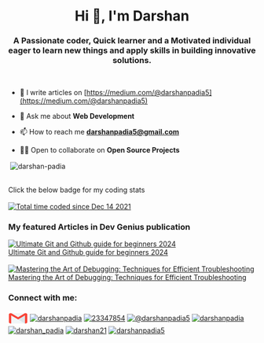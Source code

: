<h1 align="center">Hi 👋, I'm Darshan</h1>
<h3 align="center">A Passionate coder, Quick learner and a Motivated individual eager to learn new things and apply skills in building innovative solutions.</h3> <br/>

- 📝 I write articles on [https://medium.com/@darshanpadia5](https://medium.com/@darshanpadia5)

- 💬 Ask me about **Web Development**

- 📫 How to reach me **darshanpadia5@gmail.com**

- 🤝🏻 Open to collaborate on **Open Source Projects**
<!-- darshanpadia darshan padia darshanpadia darshan padia darshanpadia darshan padia darshanpadia darshan padia darshanpadia darshan padia darshanpadia darshan padia -->
<!-- darshanpadia darshan padia darshanpadia darshan padia darshanpadia darshan padia darshanpadia darshan padia darshanpadia darshan padia darshanpadia darshan padia -->
<!-- darshanpadia darshan padia darshanpadia darshan padia darshanpadia darshan padia darshanpadia darshan padia darshanpadia darshan padia darshanpadia darshan padia -->
<!-- darshanpadia darshan padia darshanpadia darshan padia darshanpadia darshan padia darshanpadia darshan padia darshanpadia darshan padia darshanpadia darshan padia -->

<!-- - 📄 Know about my experiences [Darshan's Resume](https://drive.google.com/file/d/13_nqx8gtlT1iTiJOnp2msarcTmMG_QNK/view?usp=sharing)0 -->
<p>&nbsp;<img align="center" src="https://github-readme-stats.vercel.app/api?username=darshan-padia&theme=chartreuse-dark&show_icons=true&locale=en" alt="darshan-padia" /></p>
  <br/>
Click the below badge for my coding stats <br> <br>
<a href="https://wakatime.com/@0d5b68ac-b163-4bed-8181-40a8875b1148"><img src="https://wakatime.com/badge/user/0d5b68ac-b163-4bed-8181-40a8875b1148.svg" alt="Total time coded since Dec 14 2021" /></a>

<h3>My featured Articles in Dev Genius publication</h3>
<div>
  <a href="https://medium.com/dev-genius/ultimate-git-and-github-guide-for-beginners-2024-e263b14325fb" target="_blank">
    <img src="https://miro.medium.com/v2/resize:fit:120/format:webp/1*f2Q10zY0TWcYGeUbTAK7Wg.png" alt="Ultimate Git and Github guide for beginners 2024" />
  </a>
  <br/>
  <a href="https://medium.com/dev-genius/ultimate-git-and-github-guide-for-beginners-2024-e263b14325fb" target="_blank">Ultimate Git and Github guide for beginners 2024</a>
</div>
<br/>

<div>
  <a href="https://medium.com/dev-genius/mastering-the-art-of-debugging-techniques-for-efficient-troubleshooting-629c1b8f237f" target="_blank">
    <img src="https://miro.medium.com/v2/resize:fit:120/format:webp/1*Z1ByKz-p8yipswHEOzjJ-g.png"
     alt="Mastering the Art of Debugging: Techniques for Efficient Troubleshooting" />
  </a>
  <br/>
  <a href="https://medium.com/dev-genius/mastering-the-art-of-debugging-techniques-for-efficient-troubleshooting-629c1b8f237f" target="_blank">Mastering the Art of Debugging: Techniques for Efficient Troubleshooting</a>
</div>



<h3 align="left">Connect with me:</h3>
<p align="left">
<a href="darshanpadia5@gmail.com" target="blank"><img align="center" styles="padding-top:5px" src="4202011_email_gmail_mail_logo_social_icon.svg" alt="darshanpadia" height="30" width="40" /></a>
<a href="https://linkedin.com/in/darshanpadia" target="blank"><img align="center" src="https://raw.githubusercontent.com/rahuldkjain/github-profile-readme-generator/master/src/images/icons/Social/linked-in-alt.svg" alt="darshanpadia" height="30" width="40" /></a>
<a href="https://stackoverflow.com/users/23347854" target="blank"><img align="center" src="https://raw.githubusercontent.com/rahuldkjain/github-profile-readme-generator/master/src/images/icons/Social/stack-overflow.svg" alt="23347854" height="30" width="40" /></a>
<a href="https://medium.com/@darshanpadia5" target="blank"><img align="center" src="https://raw.githubusercontent.com/rahuldkjain/github-profile-readme-generator/master/src/images/icons/Social/medium.svg" alt="@darshanpadia5" height="30" width="40" /></a>
<a href="https://www.codechef.com/users/darshanpadia" target="blank"><img align="center" src="https://cdn.jsdelivr.net/npm/simple-icons@3.1.0/icons/codechef.svg" alt="darshanpadia" height="30" width="40" /></a>
<a href="https://www.hackerrank.com/darshan_padia" target="blank"><img align="center" src="https://raw.githubusercontent.com/rahuldkjain/github-profile-readme-generator/master/src/images/icons/Social/hackerrank.svg" alt="darshan_padia" height="30" width="40" /></a>
<a href="https://codeforces.com/profile/darshan21" target="blank"><img align="center" src="https://raw.githubusercontent.com/rahuldkjain/github-profile-readme-generator/master/src/images/icons/Social/codeforces.svg" alt="darshan21" height="30" width="40" /></a>
<a href="https://www.leetcode.com/darshanpadia5" target="blank"><img align="center" src="https://raw.githubusercontent.com/rahuldkjain/github-profile-readme-generator/master/src/images/icons/Social/leet-code.svg" alt="darshanpadia5" height="30" width="40" /></a>
</p>
